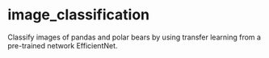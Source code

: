 # image_classification
Classify images of pandas and polar bears by using transfer learning from a pre-trained network EfficientNet.
